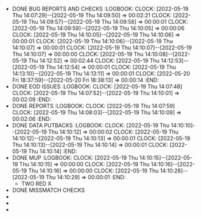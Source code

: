 - DONE BUG REPORTS AND CHECKS
  :LOGBOOK:
  CLOCK: [2022-05-19 Thu 14:07:29]--[2022-05-19 Thu 14:09:50] =>  00:02:21
  CLOCK: [2022-05-19 Thu 14:09:57]--[2022-05-19 Thu 14:09:58] =>  00:00:01
  CLOCK: [2022-05-19 Thu 14:09:59]--[2022-05-19 Thu 14:10:05] =>  00:00:06
  CLOCK: [2022-05-19 Thu 14:10:05]--[2022-05-19 Thu 14:10:06] =>  00:00:01
  CLOCK: [2022-05-19 Thu 14:10:06]--[2022-05-19 Thu 14:10:07] =>  00:00:01
  CLOCK: [2022-05-19 Thu 14:10:07]--[2022-05-19 Thu 14:10:07] =>  00:00:00
  CLOCK: [2022-05-19 Thu 14:10:08]--[2022-05-19 Thu 14:12:52] =>  00:02:44
  CLOCK: [2022-05-19 Thu 14:12:53]--[2022-05-19 Thu 14:12:54] =>  00:00:01
  CLOCK: [2022-05-19 Thu 14:13:10]--[2022-05-19 Thu 14:13:11] =>  00:00:01
  CLOCK: [2022-05-20 Fri 18:37:59]--[2022-05-20 Fri 18:38:13] =>  00:00:14
  :END:
- DONE EOD ISSUES
  :LOGBOOK:
  CLOCK: [2022-05-19 Thu 14:07:48]
  CLOCK: [2022-05-19 Thu 14:07:52]--[2022-05-19 Thu 14:10:01] =>  00:02:09
  :END:
- DONE REPORTS
  :LOGBOOK:
  CLOCK: [2022-05-19 Thu 14:07:59]
  CLOCK: [2022-05-19 Thu 14:08:03]--[2022-05-19 Thu 14:10:09] =>  00:02:06
  :END:
- DONE DATA PUTBACKS
  :LOGBOOK:
  CLOCK: [2022-05-19 Thu 14:10:10]--[2022-05-19 Thu 14:10:12] =>  00:00:02
  CLOCK: [2022-05-19 Thu 14:10:12]--[2022-05-19 Thu 14:10:13] =>  00:00:01
  CLOCK: [2022-05-19 Thu 14:10:13]--[2022-05-19 Thu 14:10:14] =>  00:00:01
  CLOCK: [2022-05-19 Thu 14:10:14]
  :END:
- DONE MUP
  :LOGBOOK:
  CLOCK: [2022-05-19 Thu 14:10:15]--[2022-05-19 Thu 14:10:15] =>  00:00:00
  CLOCK: [2022-05-19 Thu 14:10:16]--[2022-05-19 Thu 14:10:16] =>  00:00:00
  CLOCK: [2022-05-19 Thu 14:10:28]--[2022-05-19 Thu 14:10:29] =>  00:00:01
  :END:
	- TWO RED X
- DONE MISSMATCH CHECKS
-
-
-